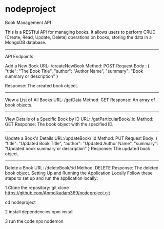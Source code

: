 # nodeproject

Book Management API

This is a RESTful API for managing books. It allows users to perform CRUD (Create, Read, Update, Delete) operations on books, storing the data in a MongoDB database.

------------------------------------------------------------------------------------------------------------------


API Endpoints

Add a New Book
URL: /createNewBook
Method: POST
Request Body :
{
"title": "The Book Title",
"author": "Author Name",
"summary": "Book summary or description"
}

Response: The created book object.

------------------------------------------------------------------------------------------------------------------


View a List of All Books
URL: /getData
Method: GET
Response: An array of book objects.

------------------------------------------------------------------------------------------------------------------

View Details of a Specific Book by ID
 URL: /getParticularBook/:id
  Method: GET
 Response: The book object with the specified ID.

------------------------------------------------------------------------------------------------------------------

Update a Book's Details
URL:/updateBook/:id
  Method: PUT
Request Body: 
{ "title": "Updated Book Title", 
"author": "Updated Author Name", 
"summary": "Updated book summary or description"
 }
Response: The updated book object.

  ------------------------------------------------------------------------------------------------------------------


Delete a Book 
URL: /deleteBook/:id 
Method: DELETE 
Response: The deleted book object.
Setting Up and Running the Application Locally Follow these steps to set up and run the application locally:

1 Clone the repository: git clone https://github.com/Anmolkadam369/nodeproject.git 

cd nodeproject   

2 install dependencies npm install

3 run the code npx nodemon
